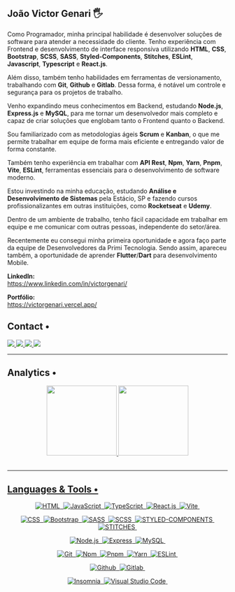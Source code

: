 ## João Victor Genari 🖐️

Como Programador, minha principal habilidade é desenvolver soluções de software para atender a necessidade do cliente. Tenho experiência com Frontend e desenvolvimento de interface responsiva utilizando <strong>HTML</strong>, <strong>CSS</strong>, <strong>Bootstrap</strong>, <strong>SCSS</strong>, <strong>SASS</strong>, <strong>Styled-Components</strong>, <strong>Stitches</strong>, <strong>ESLint</strong>, <strong>Javascript</strong>, <strong>Typescript</strong> e <strong>React.js</strong>.

Além disso, também tenho habilidades em ferramentas de versionamento, trabalhando com <strong>Git</strong>, <strong>Github</strong> e <strong>Gitlab</strong>. Dessa forma, é notável um controle e segurança para os projetos de trabalho.

Venho expandindo meus conhecimentos em Backend, estudando <strong>Node.js</strong>, <strong>Express.js</strong> e <strong>MySQL</strong>, para me tornar um desenvolvedor mais completo e capaz de criar soluções que englobam tanto o Frontend quanto o Backend.

Sou familiarizado com as metodologias ágeis <strong>Scrum</strong> e <strong>Kanban</strong>, o que me permite trabalhar em equipe de forma mais eficiente e entregando valor de forma constante.

Também tenho experiência em trabalhar com <strong>API Rest</strong>, <strong>Npm</strong>, <strong>Yarn</strong>, <strong>Pnpm</strong>, <strong>Vite</strong>, <strong>ESLint</strong>, ferramentas essenciais para o desenvolvimento de software moderno.

Estou investindo na minha educação, estudando <strong>Análise e Desenvolvimento de Sistemas</strong> pela Estácio, SP e fazendo cursos profissionalizantes em outras instituições, como <strong>Rocketseat</strong> e <strong>Udemy</strong>.

Dentro de um ambiente de trabalho, tenho fácil capacidade em trabalhar em equipe e me comunicar com outras pessoas, independente do setor/área.

Recentemente eu consegui minha primeira oportunidade e agora faço parte da equipe de Desenvolvedores da Primi Tecnologia. Sendo assim, apareceu também, a oportunidade de aprender <strong>Flutter</strong>/<strong>Dart</strong> para desenvolvimento Mobile.

<strong>LinkedIn:</strong> <br>
https://www.linkedin.com/in/victorgenari/ <br>

<strong>Portfólio:</strong> <br>
https://victorgenari.vercel.app/ <br>

## Contact •

<div align="left">

  <a href="https://www.linkedin.com/in/victorgenari/" target="_blank">
    <img src="https://img.shields.io/badge/-LINKEDIN-05122A?style=flat&logo=Linkedin&logoColor=white"/>
  </a>
  <a href="mailto:victor.olr@hotmail.com" target="_blank">
    <img src="https://img.shields.io/badge/-EMAIL-05122A?style=flat&logo=minutemailer&logoColor=white"/>
  </a>
  <a href="https://www.youtube.com/channel/UClXXp4Q7nrG0YsJYzvlN7dg" target="_blank">
    <img src="https://img.shields.io/badge/-YOUTUBE-05122A?style=flat&logo=youtube&logoColor=white"/>
  </a>
  <a href="https://victorgenari.vercel.app/" target="_blank">
    <img src="https://img.shields.io/badge/-PORTFOLIO-05122A?style=flat&logo=OpenProject&logoColor=white"/>
  </a>

</div>

<hr>

## Analytics •

<div align="center">
  <a href="https://github.com/victorgenari/">
  <img height="160em" src="https://github-readme-stats.vercel.app/api?username=victorgenari&show_icons=true&theme=dark"/>
  <img height="160em" src="https://github-readme-stats.vercel.app/api/top-langs/?username=victorgenari&layout=compact&theme=dark"/>
</div> <br>

<hr>

## Languages & Tools •
<div align="center">

  ![HTML](https://img.shields.io/badge/-HTML-05122A?style=flat&logo=HTML5)&nbsp;
  ![JavaScript](https://img.shields.io/badge/-JavaScript-05122A?style=flat&logo=javascript)&nbsp;
  ![TypeScript](https://img.shields.io/badge/-TypeScript-05122A?style=flat&logo=typescript)&nbsp;
  ![React.js](https://img.shields.io/badge/-React.js-05122A?style=flat&logo=react&logoColor=61DAFB)&nbsp;
  ![Vite](https://img.shields.io/badge/-Vite-05122A?style=flat&logo=vite&logoColor=646CFF)&nbsp;
  
  ![CSS](https://img.shields.io/badge/-CSS-05122A?style=flat&logo=CSS3&logoColor=1572B6)&nbsp;
  ![Bootstrap](https://img.shields.io/badge/-Bootstrap-05122A?style=flat&logo=bootstrap&logoColor=563D7C)&nbsp;
  ![SASS](https://img.shields.io/badge/-SASS-05122A?style=flat&logo=sass&logoColor=CC6699)&nbsp;
  ![SCSS](https://img.shields.io/badge/-SCSS-05122A?style=flat&logo=scss&logoColor=CC6699)&nbsp;
  ![STYLED-COMPONENTS](https://img.shields.io/badge/-StyledComponents-05122A?style=flat&logo=styled-components&logoColor=DB7093)&nbsp;
  ![STITCHES](https://img.shields.io/badge/-Stitches-05122A?style=flat&logo=stitches&logoColor=DB7093)&nbsp;
  
  ![Node.js](https://img.shields.io/badge/-Node.js-05122A?style=flat&logo=node.js&logoColor=339933)&nbsp;
  ![Express](https://img.shields.io/badge/-Express-05122A?style=flat&logo=express&logoColor=339933)&nbsp;
  ![MySQL](https://img.shields.io/badge/-MySQL-05122A?style=flat&logo=MySQL&logoColor=4479A1)&nbsp;
  
  ![Git](https://img.shields.io/badge/-Git-05122A?style=flat&logo=git)&nbsp;
  ![Npm](https://img.shields.io/badge/-Npm-05122A?style=flat&logo=npm&logoColor=CB3837)&nbsp;
  ![Pnpm](https://img.shields.io/badge/-Pnpm-05122A?style=flat&logo=pnpm&logoColor=F1A800)&nbsp;
  ![Yarn](https://img.shields.io/badge/-Yarn-05122A?style=flat&logo=yarn&logoColor=2C8EBB)&nbsp;
  ![ESLint](https://img.shields.io/badge/-ESLint-05122A?style=flat&logo=eslint&logoColor=482FBD)&nbsp;

  ![Github](https://img.shields.io/badge/-GitHub-05122A?style=flat&logo=github)&nbsp;
  ![Gitlab](https://img.shields.io/badge/-Gitlab-05122A?style=flat&logo=gitlab)&nbsp;

  ![Insomnia](https://img.shields.io/badge/-Insomnia-05122A?style=flat&logo=Insomnia&logoColor=4000BF)&nbsp;
  ![Visual Studio Code](https://img.shields.io/badge/-Visual%20Studio%20Code-05122A?style=flat&logo=visual-studio-code&logoColor=007ACC)&nbsp;
  
</div>
